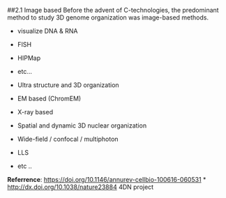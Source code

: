 ##2.1 Image based
Before the advent of C-technologies, the predominant method to study 3D genome organization was image-based methods. 

- visualize DNA & RNA
 - FISH
 - HIPMap
 - etc... 
 
- Ultra structure and 3D organization
 - EM based (ChromEM)
 - X-ray based 
- Spatial and dynamic 3D nuclear organization
 - Wide-field / confocal / multiphoton 
 - LLS
 - etc .. 
    
    
**Referrence**:
https://doi.org/10.1146/annurev-cellbio-100616-060531 \* <br>
http://dx.doi.org/10.1038/nature23884 4DN project 
